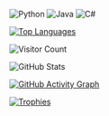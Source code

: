 ![Python](https://img.shields.io/badge/Python-Expert-brightgreen?logo=python&logoColor=white)
![Java](https://img.shields.io/badge/Java-Advanced-red?logo=java&logoColor=white)
![C#](https://img.shields.io/badge/C%23-Advanced-purple?logo=csharp&logoColor=white)

[![Top Languages](https://github-readme-stats.vercel.app/api/top-langs/?username=WalvisChris&layout=compact&theme=radical)](https://github.com/anuraghazra/github-readme-stats)

![Visitor Count](https://komarev.com/ghpvc/?username=WalvisChris&style=flat-square&color=blue)

![GitHub Stats](https://github-readme-stats.vercel.app/api?username=WalvisChris&show_icons=true&theme=radical)

[![GitHub Activity Graph](https://github-readme-activity-graph.vercel.app/graph?username=WalvisChris&theme=react-dark)](https://github.com/ashutosh00710/github-readme-activity-graph)

[![Trophies](https://github-profile-trophy.vercel.app/?username=WalvisChris&theme=radical)](https://github.com/ryo-ma/github-profile-trophy)
